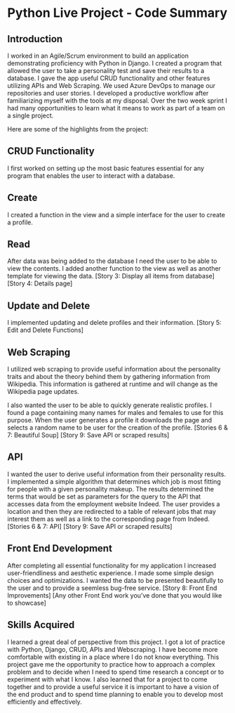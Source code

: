 # Python Live Project - Code Summary

## Introduction
I worked in an Agile/Scrum environment to build an application demonstrating proficiency with Python in Django. I created a program that allowed the user to take a personality test and save their results to a database. I gave the app useful CRUD functionality and other features utilizing APIs and Web Scraping. We used Azure DevOps to manage our repositories and user stories. I developed a productive workflow after familiarizing myself with the tools at my disposal. Over the two week sprint I had many opportunities to learn what it means to work as part of a team on a single project.

Here are some of the highlights from the project: 

## CRUD Functionality
I first worked on setting up the most basic features essential for any program that enables the user to interact with a database.

## Create
I created a function in the view and a simple interface for the user to create a profile.

## Read
After data was being added to the database I need the user to be able to view the contents. I added another function to the view as well as another template for viewing the data.
[Story 3: Display all items from database]
[Story 4: Details page]

## Update and Delete
I implemented updating and delete profiles and their information.
[Story 5: Edit and Delete Functions]

## Web Scraping
I utilized web scraping to provide useful information about the personality traits and about the theory behind them by gathering information from Wikipedia. This information is gathered at runtime and will change as the Wikipedia page updates.

I also wanted the user to be able to quickly generate realistic profiles. I found a page containing many names for males and females to use for this purpose. When the user generates a profile it downloads the page and selects a random name to be user for the creation of the profile.
[Stories 6 & 7: Beautiful Soup]
[Story 9: Save API or scraped results]

## API
I wanted the user to derive useful information from their personality results. I implemented a simple algorithm that determines which job is most fitting for people with a given personality makeup. The results determined the terms that would be set as parameters for the query to the API that accesses data from the employment website Indeed. The user provides a location and then they are redirected to a table of relevant jobs that may interest them as well as a link to the corresponding page from Indeed.
[Stories 6 & 7: API]
[Story 9: Save API or scraped results]

## Front End Development
After completing all essential functionality for my application I increased user-friendliness and aesthetic experience. I made some simple design choices and optimizations. I wanted the data to be presented beautifully to the user and to provide a seemless bug-free service.
[Story 8: Front End Improvements]
[Any other Front End work you’ve done that you would like to showcase]

## Skills Acquired
I learned a great deal of perspective from this project. I got a lot of practice with Python, Django, CRUD, APIs and Webscraping. I have become more comfortable with existing in a place where I do not know everything. This project gave me the opportunity to practice how to approach a complex problem and to decide when I need to spend time research a concept or to experiment with what I know. I also learned that for a project to come together and to provide a useful service it is important to have a vision of the end product and to spend time planning to enable you to develop most efficiently and effectively.
